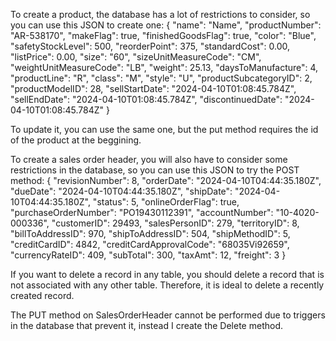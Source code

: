 To create a product, the database has a lot of restrictions to consider, so you can use this JSON to create one:
{
  "name": "Name",
  "productNumber": "AR-538170",
  "makeFlag": true,
  "finishedGoodsFlag": true,
  "color": "Blue",
  "safetyStockLevel": 500,
  "reorderPoint": 375,
  "standardCost": 0.00,
  "listPrice": 0.00,
  "size": "60",
  "sizeUnitMeasureCode": "CM",
  "weightUnitMeasureCode": "LB",
  "weight": 25.13,
  "daysToManufacture": 4,
  "productLine": "R",
  "class": "M",
  "style": "U",
  "productSubcategoryID": 2,
  "productModelID": 28,
  "sellStartDate": "2024-04-10T01:08:45.784Z",
  "sellEndDate": "2024-04-10T01:08:45.784Z",
  "discontinuedDate": "2024-04-10T01:08:45.784Z"
}

To update it, you can use the same one, but the put method requires the id of the product at the beggining.

To create a sales order header, you will also have to consider some restrictions in the database, so you can use this JSON to try the POST method:
{
  "revisionNumber": 8,
  "orderDate": "2024-04-10T04:44:35.180Z",
  "dueDate": "2024-04-10T04:44:35.180Z",
  "shipDate": "2024-04-10T04:44:35.180Z",
  "status": 5,
  "onlineOrderFlag": true,
  "purchaseOrderNumber": "PO19430112391",
  "accountNumber": "10-4020-000336",
  "customerID": 29493,
  "salesPersonID": 279,
  "territoryID": 8,
  "billToAddressID": 970,
  "shipToAddressID": 504,
  "shipMethodID": 5,
  "creditCardID": 4842,
  "creditCardApprovalCode": "68035Vi92659",
  "currencyRateID": 409,
  "subTotal": 300,
  "taxAmt": 12,
  "freight": 3
}


If you want to delete a record in any table, you should delete a record that is not associated with any other table. Therefore, it is ideal to delete a recently created record.

The PUT method on SalesOrderHeader cannot be performed due to triggers in the database that prevent it, instead I create the Delete method.
